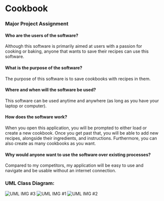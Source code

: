 # Cookbook
### Major Project Assignment


#### Who are the users of the software? 
Although this software is primarily aimed at users with a passion for cooking or baking, anyone that wants to save their recipes can use this software.


#### What is the purpose of the software?
The purpose of this software is to save cookbooks with recipes in them.


#### Where and when will the software be used?
This software can be used anytime and anywhere (as long as you have your laptop or computer).


#### How does the software work?
When you open this application, you will be prompted to either load or create a new cookbook. Once you get past that, you will be able to add new recipes, alongside their ingredients, and instructions. Furthermore, you can also create as many cookbooks as you want.


#### Why would anyone want to use the software over existing processes?
Compared to my competitors, my application will be easy to use and navigate and be usable without an internet connection.



### UML Class Diagram:

![UML IMG #3](https://user-images.githubusercontent.com/100208400/164994418-ac20d9f9-e0ef-4a75-bf0f-d5141b320217.png)
![UML IMG #1](https://user-images.githubusercontent.com/100208400/164994445-5b85a135-0582-475e-9e58-4c1937102327.jpg)
![UML IMG #2](https://user-images.githubusercontent.com/100208400/164994447-33dfdc10-caed-44ef-9241-74f9f840eef1.jpg)
